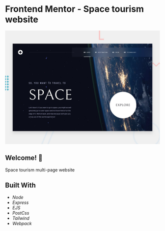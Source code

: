# Frontend Mentor - Space tourism website

![Design preview for the Space tourism website coding challenge](./preview.jpg)

## Welcome! 👋
Space tourism multi-page website

## Built With
* *Node*
* *Express*
* *EJS*
* *PostCss*
* *Tailwind*
* *Webpack*

